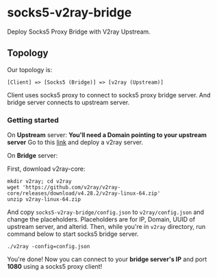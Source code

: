 # socks5-v2ray-bridge
Deploy Socks5 Proxy Bridge with V2ray Upstream.

## Topology

Our topology is:

`[Client] => [Socks5 (Bridge)] => [v2ray (Upstream)]`

Client uses socks5 proxy to connect to socks5 proxy bridge server. And bridge server connects to upstream server.

### Getting started

On **Upstream** server:
**You'll need a Domain pointing to your upstream server**
Go to this [link](https://www.oilandfish.com/posts/v2ray.html#1-3) and deploy a v2ray server.

On **Bridge** server:

First, download v2ray-core:

```
mkdir v2ray; cd v2ray
wget 'https://github.com/v2ray/v2ray-core/releases/download/v4.28.2/v2ray-linux-64.zip'
unzip v2ray-linux-64.zip
```

And copy `socks5-v2ray-bridge/config.json` to `v2ray/config.json` and change the placeholders. Placeholders are for IP, Domain, UUID of upstream server, and alterid.
Then, while you're in `v2ray` directory, run command below to start socks5 bridge server.

```
./v2ray -config=config.json
```

You're done! Now you can connect to your **bridge server's IP** and port **1080** using a socks5 proxy client!

